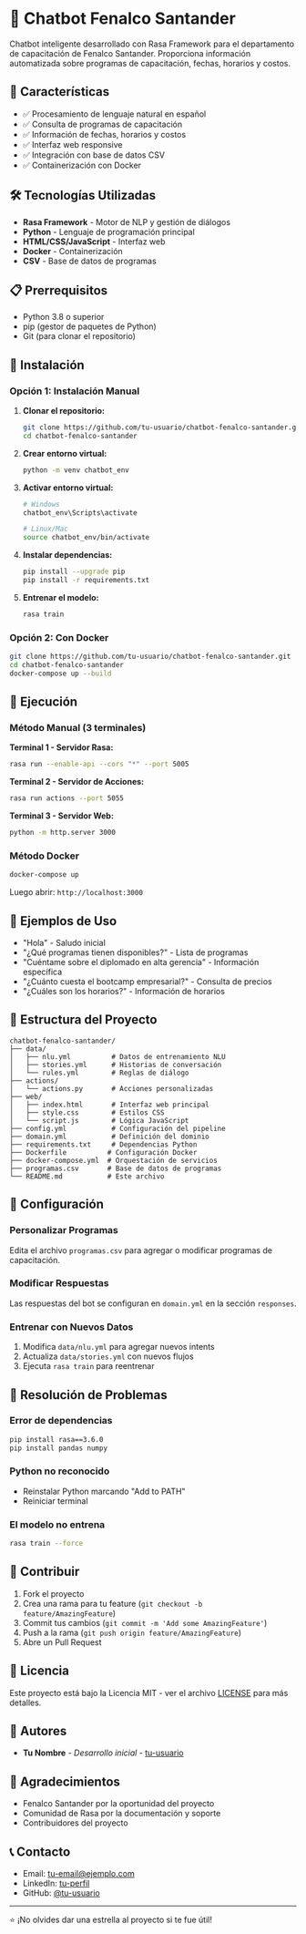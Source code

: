 # 🤖 Chatbot Fenalco Santander

Chatbot inteligente desarrollado con Rasa Framework para el departamento de capacitación de Fenalco Santander. Proporciona información automatizada sobre programas de capacitación, fechas, horarios y costos.

## 🚀 Características

- ✅ Procesamiento de lenguaje natural en español
- ✅ Consulta de programas de capacitación
- ✅ Información de fechas, horarios y costos
- ✅ Interfaz web responsive
- ✅ Integración con base de datos CSV
- ✅ Containerización con Docker

## 🛠️ Tecnologías Utilizadas

- **Rasa Framework** - Motor de NLP y gestión de diálogos
- **Python** - Lenguaje de programación principal
- **HTML/CSS/JavaScript** - Interfaz web
- **Docker** - Containerización
- **CSV** - Base de datos de programas

## 📋 Prerrequisitos

- Python 3.8 o superior
- pip (gestor de paquetes de Python)
- Git (para clonar el repositorio)

## 🔧 Instalación

### Opción 1: Instalación Manual

1. **Clonar el repositorio:**
   ```bash
   git clone https://github.com/tu-usuario/chatbot-fenalco-santander.git
   cd chatbot-fenalco-santander
   ```

2. **Crear entorno virtual:**
   ```bash
   python -m venv chatbot_env
   ```

3. **Activar entorno virtual:**
   ```bash
   # Windows
   chatbot_env\Scripts\activate

   # Linux/Mac
   source chatbot_env/bin/activate
   ```

4. **Instalar dependencias:**
   ```bash
   pip install --upgrade pip
   pip install -r requirements.txt
   ```

5. **Entrenar el modelo:**
   ```bash
   rasa train
   ```

### Opción 2: Con Docker

```bash
git clone https://github.com/tu-usuario/chatbot-fenalco-santander.git
cd chatbot-fenalco-santander
docker-compose up --build
```

## 🚀 Ejecución

### Método Manual (3 terminales)

**Terminal 1 - Servidor Rasa:**
```bash
rasa run --enable-api --cors "*" --port 5005
```

**Terminal 2 - Servidor de Acciones:**
```bash
rasa run actions --port 5055
```

**Terminal 3 - Servidor Web:**
```bash
python -m http.server 3000
```

### Método Docker
```bash
docker-compose up
```

Luego abrir: `http://localhost:3000`

## 💬 Ejemplos de Uso

- "Hola" - Saludo inicial
- "¿Qué programas tienen disponibles?" - Lista de programas
- "Cuéntame sobre el diplomado en alta gerencia" - Información específica
- "¿Cuánto cuesta el bootcamp empresarial?" - Consulta de precios
- "¿Cuáles son los horarios?" - Información de horarios

## 📁 Estructura del Proyecto

```
chatbot-fenalco-santander/
├── data/
│   ├── nlu.yml          # Datos de entrenamiento NLU
│   ├── stories.yml      # Historias de conversación
│   └── rules.yml        # Reglas de diálogo
├── actions/
│   └── actions.py       # Acciones personalizadas
├── web/
│   ├── index.html       # Interfaz web principal
│   ├── style.css        # Estilos CSS
│   └── script.js        # Lógica JavaScript
├── config.yml           # Configuración del pipeline
├── domain.yml           # Definición del dominio
├── requirements.txt     # Dependencias Python
├── Dockerfile          # Configuración Docker
├── docker-compose.yml  # Orquestación de servicios
├── programas.csv       # Base de datos de programas
└── README.md           # Este archivo
```

## 🔧 Configuración

### Personalizar Programas
Edita el archivo `programas.csv` para agregar o modificar programas de capacitación.

### Modificar Respuestas
Las respuestas del bot se configuran en `domain.yml` en la sección `responses`.

### Entrenar con Nuevos Datos
1. Modifica `data/nlu.yml` para agregar nuevos intents
2. Actualiza `data/stories.yml` con nuevos flujos
3. Ejecuta `rasa train` para reentrenar

## 🐛 Resolución de Problemas

### Error de dependencias
```bash
pip install rasa==3.6.0
pip install pandas numpy
```

### Python no reconocido
- Reinstalar Python marcando "Add to PATH"
- Reiniciar terminal

### El modelo no entrena
```bash
rasa train --force
```

## 🤝 Contribuir

1. Fork el proyecto
2. Crea una rama para tu feature (`git checkout -b feature/AmazingFeature`)
3. Commit tus cambios (`git commit -m 'Add some AmazingFeature'`)
4. Push a la rama (`git push origin feature/AmazingFeature`)
5. Abre un Pull Request

## 📝 Licencia

Este proyecto está bajo la Licencia MIT - ver el archivo [LICENSE](LICENSE) para más detalles.

## 👥 Autores

- **Tu Nombre** - *Desarrollo inicial* - [tu-usuario](https://github.com/tu-usuario)

## 🙏 Agradecimientos

- Fenalco Santander por la oportunidad del proyecto
- Comunidad de Rasa por la documentación y soporte
- Contribuidores del proyecto

## 📞 Contacto

- Email: tu-email@ejemplo.com
- LinkedIn: [tu-perfil](https://linkedin.com/in/tu-perfil)
- GitHub: [@tu-usuario](https://github.com/tu-usuario)

---

⭐ ¡No olvides dar una estrella al proyecto si te fue útil!
